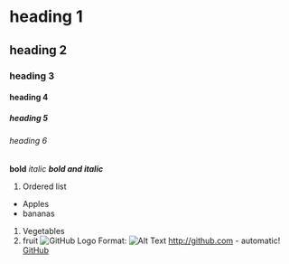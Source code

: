 # heading 1
## heading 2
### heading 3
#### heading 4
##### heading 5
###### heading 6
**bold**
*italic*
***bold and italic***
1. Ordered list
- Apples
- bananas
1. Vegetables
2. fruit
![GitHub Logo](/images/logo.png)
Format: ![Alt Text](url)
http://github.com - automatic!
[GitHub](http://github.com)
